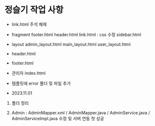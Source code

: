 # 정슬기 작업 사항

- link.html 주석 해제

- fragment
footer.html
header.html
link.html : css 수정
sidebar.html

- layout
admin_layout.html
main_layout.html
user_layout.html

- header.html
- footer.html

- 관리자 index.html

- 템플릿에 error 폴더 및 파일 추가


- 2023.11.01
1) 폴더 정리

2) Admin : AdminMapper.xml / AdminMapper.java / AdminService.java / AdminServiceImpl.java 수정 및 서버 연동 첫 성공 